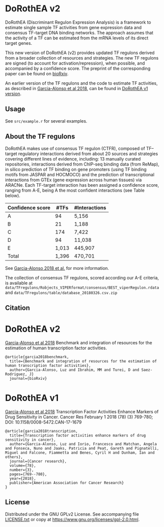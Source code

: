 # DoRothEA v2


DoRothEA (Discriminant Regulon Expression Analysis) is a framework to estimate single sample TF activities from gene expression data and consensus TF-target DNA binding networks. The approach assumes that the activity of a TF can be estimated from the mRNA levels of its direct target genes.  


This new version of DoRothEA (v2) provides updated TF regulons derived from a broader collection of resources and strategies. The new TF regulons are signed (to account for activation/repression), when possible, and accompanied by a confidence score. The preprint of the corresponding paper can be found on [bioRxiv](https://www.biorxiv.org/content/early/2018/06/03/337915). 


An earlier version of the TF regulons and the code to estimate TF activities, as described in [Garcia-Alonso et al 2018](http://cancerres.aacrjournals.org/content/early/2017/12/09/0008-5472.CAN-17-1679), can be found in [DoRothEA v1 version](https://github.com/saezlab/DoRothEA/releases/tag/version1).



## Usage

See ``src/example.r`` for several examples.



## About the TF regulons

DoRothEA makes use of consensus TF regulon (CTFR), composed of TF–target regulatory interactions derived from about 20 sources and strategies covering different lines of evidence, including: 13 manually curated repositories, interactions derived from ChIP-seq binding data (from ReMap), in silico prediction of TF binding on gene promoters (using TF binding motifs from JASPAR and HOCMOCO) and the prediction of transcriptional interactions from GTEx (gene expression across human tissues) via ARACNe. 
Each TF-target interaction has been assigned a confidence score, ranging from A-E, being A the most confident interactions (see Table below).

| Confidence score  | #TFs  | #Interactions |
| ----------------- | ----- | ------------- |
| A                 | 94    | 5,156         |
| B                 | 21    | 1,188         |
| C                 | 174   | 7,422         | 
| D                 | 94    | 11,038        |
| E                 | 1,013 | 445,907       |
| Total             | 1,396 | 470,701       |

See [Garcia-Alonso 2018 et al.](https://www.biorxiv.org/content/early/2018/06/03/337915) for more information.


The collection of consensus TF regulons, scored according our A-E criteria, is available at  ``data/TFregulons/Robjects_VIPERformat/consensus/BEST_viperRegulon.rdata`` and ``data/TFregulons/table/database_20180326.csv.zip``




## Citation

# DoRothEA v2
[Garcia-Alonso et al 2018](https://www.biorxiv.org/content/early/2018/06/03/337915)
Benchmark and integration of resources for the estimation of human transcription factor activities.

```
@article{garcia2018benchmark,
  title={Benchmark and integration of resources for the estimation of human transcription factor activities},
  author={Garcia-Alonso, Luz and Ibrahim, MM and Turei, D and Saez-Rodriguez, J}
  journal={bioRxiv}

```

# DoRothEA v1
[Garcia-Alonso et al 2018](https://www.ncbi.nlm.nih.gov/pubmed/29229604)
Transcription Factor Activities Enhance Markers of Drug Sensitivity in Cancer.
Cancer Res February 1 2018 (78) (3) 769-780; 
DOI: 10.1158/0008-5472.CAN-17-1679


```
@article{garcia2018transcription,
  title={Transcription factor activities enhance markers of drug sensitivity in cancer},
  author={Garcia-Alonso, Luz and Iorio, Francesco and Matchan, Angela and Fonseca, Nuno and Jaaks, Patricia and Peat, Gareth and Pignatelli, Miguel and Falcone, Fiammetta and Benes, Cyril H and Dunham, Ian and others},
  journal={Cancer research},
  volume={78},
  number={3},
  pages={769--780},
  year={2018},
  publisher={American Association for Cancer Research}
}
```


## License

Distributed under the GNU GPLv2 License. See accompanying file [LICENSE.txt](https://github.com/saezlab/DoRothEA/blob/master/LICENSE.txt) or copy at https://www.gnu.org/licenses/gpl-2.0.html.

